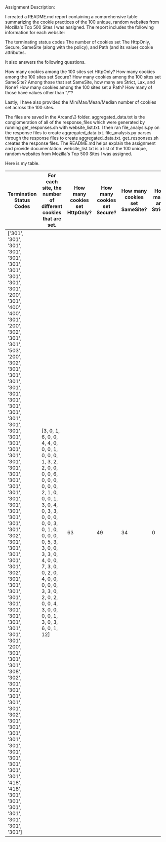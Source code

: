 Assignment Description:

I created a README.md report containing a comprehensive table summarizing the cookie practices of the 100 unique, random websites from Mozilla's Top 500 Sites I was assigned. The report includes the following information for each website:

The terminating status codes
The number of cookies set
The HttpOnly, Secure, SameSite (along with the policy), and Path (and its value) cookie attributes.

It also answers the following questions.

How many cookies among the 100 sites set HttpOnly?
How many cookies among the 100 sites set Secure?
How many cookies among the 100 sites set SameSite? Among those that set SameSite, how many are Strict, Lax, and None?
How many cookies among the 100 sites set a Path? How many of those have values other than "/"?

Lastly, I have also provided the Min/Max/Mean/Median number of cookies set across the 100 sites.

The files are saved in the Arcand\3 folder.
aggregated_data.txt is the conglomeration of all of the response_files which were generated by running get_responses.sh with website_list.txt.
I then ran file_analysis.py on the response files to create aggregated_data.txt.
file_analysis.py parses through the response files to create aggregated_data.txt.
get_responses.sh creates the response files.
The README.md helps explain the assignment and provide documentation.
website_list.txt is a list of the 100 unique, random websites from Mozilla's Top 500 Sites I was assigned.

Here is my table.

| Termination Status Codes | For each site, the number of different cookies that are set. | How many cookies set HttpOnly? | How many cookies set Secure? | How many cookies set SameSite? | How many are Strict? | How many are Lax? | How many are None? | How many cookies set a Path? | How many of those are values other than "/"? | Min number of cookies | Max number of cookies | Mean number of cookies | Median number of cookies |
|--------------------------|-----------------------|------------------------|---------------------|----------------------|----------------|-------------|--------------|--------------------|--------------------------|-------------|-------------|--------------|---------------|
| ['301', '301', '301', '301', '301', '301', '301', '301', '301', '301', '200', '301', '400', '400', '301', '200', '302', '301', '301', '503', '200', '302', '301', '301', '301', '301', '301', '301', '301', '301', '301', '301', '301', '301', '301', '301', '301', '301', '301', '301', '301', '301', '301', '301', '301', '301', '301', '301', '301', '302', '301', '301', '301', '301', '301', '302', '301', '301', '301', '301', '301', '301', '301', '301', '301', '301', '301', '200', '301', '301', '301', '308', '302', '301', '301', '301', '301', '301', '302', '301', '301', '301', '301', '301', '301', '301', '301', '301', '301', '418', '418', '301', '301', '301', '301', '301', '301', '301'] | [3, 0, 1, 6, 0, 0, 4, 4, 0, 0, 0, 1, 0, 0, 0, 1, 3, 2, 2, 0, 0, 0, 0, 6, 0, 0, 0, 0, 0, 0, 2, 1, 0, 0, 0, 1, 3, 0, 4, 0, 3, 3, 0, 0, 0, 0, 0, 3, 0, 1, 0, 0, 0, 0, 0, 5, 3, 3, 0, 0, 3, 3, 0, 4, 0, 0, 7, 3, 0, 0, 2, 0, 4, 0, 0, 0, 0, 0, 3, 3, 0, 2, 0, 2, 0, 0, 4, 3, 0, 0, 0, 0, 1, 3, 0, 3, 6, 0, 1, 12] | 63 | 49 | 34 | 0 | 10 | 24 | 50 | 0 | 0 | 12 | 1.3 | 0 |
